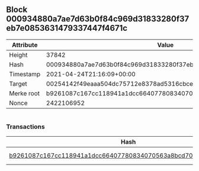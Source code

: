 ## Block 000934880a7ae7d63b0f84c969d31833280f37eb7e0853631479337447f4671c

Attribute | Value
--- | ---
Height | 37842
Hash | 000934880a7ae7d63b0f84c969d31833280f37eb7e0853631479337447f4671c
Timestamp | 2021-04-24T21:16:09+00:00
Target | 00254142f49eaaa504dc75712e8378ad5316cbcead634704b3734b6271167cc4
Merke root | b9261087c167cc118941a1dcc66407780834070563a8bcd70ab383ae79a6a06d
Nonce | 2422106952

```

```

### Transactions

Hash | Amount
--- | ---
[b9261087c167cc118941a1dcc66407780834070563a8bcd70ab383ae79a6a06d](b9261087c167cc118941a1dcc66407780834070563a8bcd70ab383ae79a6a06d.md) | 10.00000000 SKEPTI 
